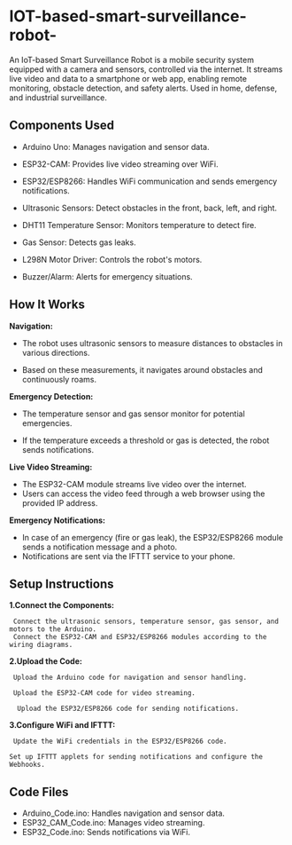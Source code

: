 # IOT-based-smart-surveillance-robot-
An IoT-based Smart Surveillance Robot is a mobile security system equipped with a camera and sensors, controlled via the internet. It streams live video and data to a smartphone or web app, enabling remote monitoring, obstacle detection, and safety alerts. Used in home, defense, and industrial surveillance.
## Components Used
* Arduino Uno: Manages navigation and sensor data.

* ESP32-CAM: Provides live video streaming over WiFi.

* ESP32/ESP8266: Handles WiFi communication and sends emergency notifications.

* Ultrasonic Sensors: Detect obstacles in the front, back, left, and right.

* DHT11 Temperature Sensor: Monitors temperature to detect fire.

* Gas Sensor: Detects gas leaks.

* L298N Motor Driver: Controls the robot's motors.

* Buzzer/Alarm: Alerts for emergency situations.

## How It Works
**Navigation:**

  * The robot uses ultrasonic sensors to measure distances to obstacles in various directions.
  
  * Based on these measurements, it navigates around obstacles and continuously roams.
  
**Emergency Detection:**

  *   The temperature sensor and gas sensor monitor for potential emergencies.
  
  *   If the temperature exceeds a threshold or gas is detected, the robot sends notifications.

**Live Video Streaming:**

  *  The ESP32-CAM module streams live video over the internet.
  *  Users can access the video feed through a web browser using the provided IP address.

**Emergency Notifications:**

  * In case of an emergency (fire or gas leak), the ESP32/ESP8266 module sends a notification message and a photo.
  * Notifications are sent via the IFTTT service to your phone.
## Setup Instructions

**1.Connect the Components:**

     Connect the ultrasonic sensors, temperature sensor, gas sensor, and motors to the Arduino.
     Connect the ESP32-CAM and ESP32/ESP8266 modules according to the wiring diagrams.

**2.Upload the Code:**

     Upload the Arduino code for navigation and sensor handling.
    
     Upload the ESP32-CAM code for video streaming.
    
      Upload the ESP32/ESP8266 code for sending notifications.

**3.Configure WiFi and IFTTT:**

     Update the WiFi credentials in the ESP32/ESP8266 code.

    Set up IFTTT applets for sending notifications and configure the Webhooks.

## Code Files
* Arduino_Code.ino: Handles navigation and sensor data.
* ESP32_CAM_Code.ino: Manages video streaming.
* ESP32_Code.ino: Sends notifications via WiFi.
